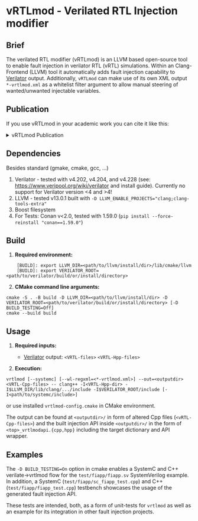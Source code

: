 # vRTLmod - Verilated RTL Injection modifier

## Brief
The verilated RTL modifier (vRTLmod) is an LLVM based open-source tool to enable fault injection in verilator RTL (vRTL) simulations.
Within an Clang-Frontend (LLVM) tool it automatically adds fault injection capability to <a href="https://www.veripool.org/wiki/verilator" title="Verilator homepage">Verilator</a> output. Additionally, `vRTLmod` can make use of its own XML output `*-vrtlmod.xml` as a whitelist filter argument to allow manual steering of wanted/unwanted injectable variables.

## Publication

If you use vRTLmod in your academic work you can cite it like this:

<details>
<summary>vRTLmod Publication</summary>
<p>

```
@inproceedings{Geier_vRTLmod_2023,
  author = {Geier, Johannes and Mueller-Gritschneder, Daniel},
  booktitle = {Proceedings of the 20th ACM International Conference on Computing Frontiers},
  doi = {10.1145/3587135.3591435},
  pages = {387--388},
  publisher = {Association for Computing Machinery},
  series = {20th ACM International Conference on Computing Frontiers},
  title = {{vRTLmod: An LLVM Based Open-Source Tool to Enable Fault Injection in Verilator RTL Simulations}},
  url = {https://doi.org/10.1145/3587135.3591435},
  year = {2023}
}
```

</p>
</details>

## Dependencies
Besides standard (gmake, cmake, gcc, ...)

1. Verilator  - tested with v4.202, v4.204, and v4.228 (see: https://www.veripool.org/wiki/verilator and install guide). Currently no support for Verilator version <4 and >4!
2. LLVM - tested v13.0.1 built with `-D LLVM_ENABLE_PROJECTS="clang;clang-tools-extra"`
3. Boost filesystem
4. For Tests: Conan v<2.0, tested with 1.59.0 (`pip install --force-reinstall "conan==1.59.0"`)

## Build

1. **Required environment:**

```
	[BUILD]: export LLVM_DIR=<path/to/llvm/install/dir>/lib/cmake/llvm
	[BUILD]: export VERILATOR_ROOT=<path/to/verilator/build/or/install/directory>
```

2. **CMake command line arguments:**

```
cmake -S . -B build -D LLVM_DIR=<path/to/llvm/install/dir> -D VERILATOR_ROOT=<path/to/verilator/build/or/install/directory> [-D BUILD_TESTING=Off]
cmake --build build
```

## Usage

1. **Required inputs:**
	- <a href="https://www.veripool.org/wiki/verilator" title="Verilator homepage">Verilator</a> output: `<VRTL-files>` `<VRTL-Hpp-files>`

2. **Execution:**

```
vrtlmod [--systemc] [--wl-regxml=<*-vrtlmod.xml>] --out=<outputdir> <VRTL-Cpp-files> -- clang++ -I<VRTL-Hpp-dir> -I$LLVM_DIR/lib/clang/.../include -I$VERILATOR_ROOT/include [-I<path/to/systemc/include>]
```

or use installed `vrtlmod-config.cmake` in CMake environment.

The output can be found at `<outputdir>/` in form of altered Cpp files (`<vRTL-Cpp-files>`) and the built injection API inside `<outputdir>/` in the form of `<top>_vrtlmodapi.{cpp,hpp}` including the target dictionary and API wrapper.

## Examples

The `-D BUILD_TESTING=On` option in cmake enables a SystemC and C++ verilate->vrtlmod flow for the `test/fiapp/fiapp.sv` SystemVerilog example.
In addition, a SystemC (`test/fiapp/sc_fiapp_test.cpp`) and C++ (`test/fiapp/fiapp_test.cpp`) testbench showcases the usage of the generated fault injection API.

These tests are intended, both, as a form of unit-tests for `vrtlmod` as well as an example for its integration in other fault injection projects.
